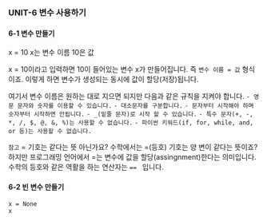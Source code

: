 ### UNIT-6 변수 사용하기

#### 6-1 변수 만들기

x = 10
x는 변수 이름
10은 값

x = 10이라고 입력하면 10이 들어있는 변수 x가 만들어집니다. 즉 `변수 이름 = 값` 형식이죠.
이렇게 하면 변수가 생성되는 동시에 값이 할당(저장)됩니다.

여기서 변수 이름은 원하는 대로 지으면 되지만 다음과 같은 규칙을 지켜야 합니다.
`- 영문 문자와 숫자를 이용할 수 있습니다.`
`- 대소문자를 구분합니다.`
`- 문자부터 시작해야 하며 숫자부터 시작하면 안됩니다.`
`- _(밑줄 문자)로 시작 할 수 있습니다.`
`- 특수 문자(+, -, *, /, $, @, &, %)는 사용할 수 없습니다.`
`- 파이썬 키워드(if, for, while, and, or 등)는 사용할 수 없습니다.`

`참고`
= 기호는 같다는 뜻 아닌가요?
수학에서는 =(등호) 기호는 양 변이 같다는 뜻이죠? 하지만 프로그래밍 언어에서 =는 변수에
값을 할당(assingnment)한다는 의미입니다. 수학의 등호와 같은 역활을 하는 연산자는 `== ` 입니다.

#### 6-2 빈 변수 만들기

```
x = None
x
```
